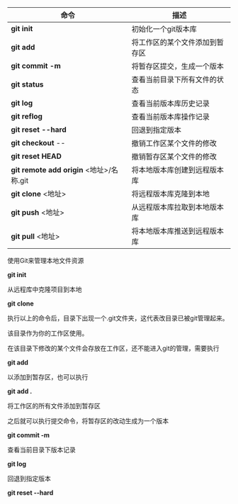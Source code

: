  

| **命令**                                  | 描述                           |
| ----------------------------------------- | ------------------------------ |
| **git init**                              | 初始化一个git版本库            |
| **git add** <file>                        | 将工作区的某个文件添加到暂存区 |
| **git commit -m**  <message>              | 将暂存区提交，生成一个版本     |
| **git status**                            | 查看当前目录下所有文件的状态   |
| **git log**                               | 查看当前版本库历史记录         |
| **git reflog**                            | 查看当前版本库操作记录         |
| **git reset --hard**  <version>           | 回退到指定版本                 |
| **git** **checkout** -- <file>            | 撤销工作区某个文件的修改       |
| **git reset HEAD** <file>                 | 撤销暂存区某个文件的修改       |
| **git remote add origin** <地址>/名称.git | 将本地版本库创建到远程版本库   |
| **git clone** <地址>                      | 将远程版本库克隆到本地         |
| **git push** <地址> <branch>              | 从远程版本库拉取到本地版本库   |
| **git pull** <地址> <branch>              | 将本地版本库推送到远程版本库   |

 

使用Git来管理本地文件资源 

**git init**

 

从远程库中克隆项目到本地

**git** **clone** <url>

 

执行以上的命令后，目录下出现一个.git文件夹，这代表改目录已被git管理起来。

 

该目录作为你的工作区使用。

 

在该目录下修改的某个文件会存放在工作区，还不能进入git的管理，需要执行

**git add** <filename>

 

以添加到暂存区，也可以执行

**git** **add .**

 

将工作区的所有文件添加到暂存区

之后就可以执行提交命令，将暂存区的改动生成为一个版本

**git commit -m** <message>

 

查看当前目录下版本记录

**git log**

 

回退到指定版本

**git reset --hard** <version>